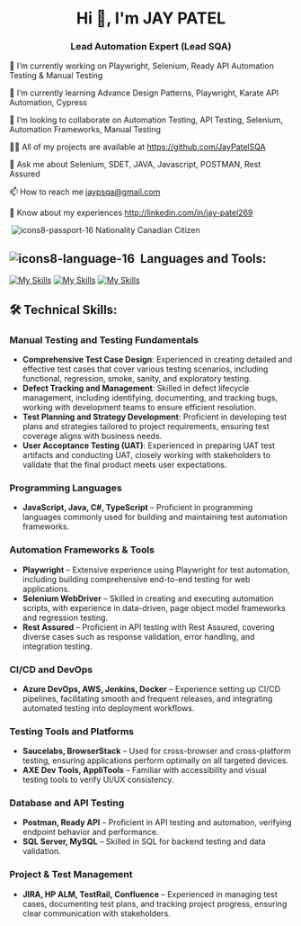 <h1 align="center">Hi 👋, I'm JAY PATEL</h1>
<h3 align="center">Lead Automation Expert (Lead SQA)</h3>



🔭 I’m currently working on Playwright, Selenium, Ready API Automation Testing & Manual Testing

🌱 I’m currently learning Advance Design Patterns, Playwright, Karate API Automation, Cypress

👯 I’m looking to collaborate on Automation Testing, API Testing, Selenium, Automation Frameworks, Manual Testing

👨‍💻 All of my projects are available at https://github.com/JayPatelSQA

💬 Ask me about Selenium, SDET, JAVA, Javascript, POSTMAN, Rest Assured

📫 How to reach me jaypsqa@gmail.com

📄 Know about my experiences http://linkedin.com/in/jay-patel269

&nbsp;![icons8-passport-16](https://github.com/user-attachments/assets/ba834e87-4798-4213-922a-2cb1f3ba6793) Nationality Canadian Citizen

## ![icons8-language-16](https://github.com/user-attachments/assets/9dd28026-e986-4fb9-8e4a-1a5ed8982a97) &nbsp;Languages and Tools:
[![My Skills](https://skillicons.dev/icons?i=aws,gcp,azure,react)](https://skillicons.dev) [![My Skills](https://skillicons.dev/icons?i=java,kotlin,nodejs,figma,jenkins,mysql,vscode&theme=light)](https://skillicons.dev) [![My Skills](https://skillicons.dev/icons?i=js,html,css,cypress,dotnet,eclipse,github,gitlab,idea,py,selenium)](https://skillicons.dev)

## 🛠 Technical Skills:

### Manual Testing and Testing Fundamentals
- **Comprehensive Test Case Design**: Experienced in creating detailed and effective test cases that cover various testing scenarios, including functional, regression, smoke, sanity, and exploratory testing.
- **Defect Tracking and Management**: Skilled in defect lifecycle management, including identifying, documenting, and tracking bugs, working with development teams to ensure efficient resolution.
- **Test Planning and Strategy Development**: Proficient in developing test plans and strategies tailored to project requirements, ensuring test coverage aligns with business needs.
- **User Acceptance Testing (UAT)**: Experienced in preparing UAT test artifacts and conducting UAT, closely working with stakeholders to validate that the final product meets user expectations.

### Programming Languages
- **JavaScript, Java, C#, TypeScript** – Proficient in programming languages commonly used for building and maintaining test automation frameworks.

### Automation Frameworks & Tools
- **Playwright** – Extensive experience using Playwright for test automation, including building comprehensive end-to-end testing for web applications.
- **Selenium WebDriver** – Skilled in creating and executing automation scripts, with experience in data-driven, page object model frameworks and regression testing.
- **Rest Assured** – Proficient in API testing with Rest Assured, covering diverse cases such as response validation, error handling, and integration testing.

### CI/CD and DevOps
- **Azure DevOps, AWS, Jenkins, Docker** – Experience setting up CI/CD pipelines, facilitating smooth and frequent releases, and integrating automated testing into deployment workflows.

### Testing Tools and Platforms
- **Saucelabs, BrowserStack** – Used for cross-browser and cross-platform testing, ensuring applications perform optimally on all targeted devices.
- **AXE Dev Tools, AppliTools** – Familiar with accessibility and visual testing tools to verify UI/UX consistency.

### Database and API Testing
- **Postman, Ready API** – Proficient in API testing and automation, verifying endpoint behavior and performance.
- **SQL Server, MySQL** – Skilled in SQL for backend testing and data validation.

### Project & Test Management
- **JIRA, HP ALM, TestRail, Confluence** – Experienced in managing test cases, documenting test plans, and tracking project progress, ensuring clear communication with stakeholders.

<!---
JayPatelSQA/JayPatelSQA is a ✨ special ✨ repository because its `README.md` (this file) appears on your GitHub profile.
You can click the Preview link to take a look at your changes.
--->
